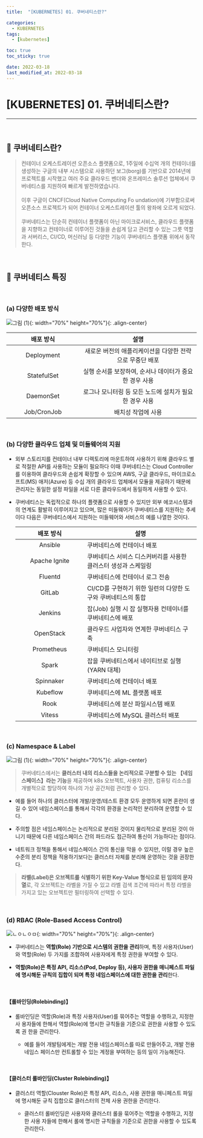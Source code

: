 ```yaml
---
title:  "[KUBERNETES] 01. 쿠버네티스란?" 

categories:
  - KUBERNETES
tags:
  - [kubernetes]

toc: true
toc_sticky: true

date: 2022-03-18
last_modified_at: 2022-03-18
---
```

# [KUBERNETES] 01. 쿠버네티스란?
---

<style>
table {
    font-size: 12pt;
}
table th:first-of-type {
    width: 5%;
}
table th:nth-of-type(2) {
    width: 15%;
}
table th:nth-of-type(3) {
    width: 50%;
}
table th:nth-of-type(4) {
    width: 30%;
}
</style>

<br>

## 🔔 쿠버네티스란?

> 컨테이너 오케스트레이션 오픈소스 플랫폼으로, 1주일에 수십억 개의 컨테이너를 생성하는 구글의 내부 시스템으로 사용하던 보그(borg)를 기반으로 2014년에 프로젝트를 시작했고 여러 주요 클라우드 벤더와 온프레미스 솔루션 업체에서 쿠버네티스를 지원하여 빠르게 발전하였습니다. <br><br>
이후 구글이 CNCF(Cloud Native Computing Fo undation)에 기부함으로써 오픈소스 프로젝트가 되어 컨테이너 오케스트레이션 툴의 왕좌에 오르게 되었다.<br><br>
쿠버네티스는 단순히 컨테이너 플랫폼이 아닌 마이크로서비스, 클라우드 플랫폼을 지향하고 컨테이너로 이루어진 것들을 손쉽게 담고 관리할 수 있는 그릇 역할과 서버리스, CI/CD, 머신러닝 등 다양한 기능이 쿠버네티스 플랫폼 위에서 동작한다.

<br>

## 🔔 쿠버네티스 특징

<br>

### (a) 다양한 배포 방식

![그림 (1)](https://user-images.githubusercontent.com/42735894/224533970-2a06b4c3-4f19-45f9-9e35-52fc7abf6d28.png){: width="70%" height="70%"}{: .align-center}

|배포 방식|설명|
|:---:|:---:|
|Deployment|새로운 버전의 애플리케이션을 다양한 전략으로 무중단 배포|
|StatefulSet|실행 순서를 보장하여, 순서나 데이터가 중요한 경우 사용|
|DaemonSet|로그나 모니터링 등 모든 노드에 설치가 필요한 경우 사용|
|Job/CronJob|배치성 작업에 사용|

<br>

### (b) 다양한 클라우드 업체 및 미들웨어의 지원 

- 외부 스토리지를 컨테이너 내부 디렉토리에 마운트하여 사용하기 위해 클라우드 별로 적절한 API를 사용하는 모듈이 필요하다 이때 쿠버네티스는 Cloud Controller를 이용하여 클라우드와 손쉽게 확장할 수 있으며 AWS, 구글 클라우드, 마이크로소프트(MS) 애저(Azure) 등 수십 개의 클라우드 업체에서 모듈을 제공하기 때문에 관리자는 동일한 설정 파일을 서로 다른 클라우드에서 동일하게 사용할 수 있다.

- 쿠버네티스는 독립적으로 하나의 플랫폼으로 사용할 수 있지만 외부 에코시스템과의 연계도 활발히 이루어지고 있으며, 많은 미들웨어가 쿠버네티스를 지원하는 추세이다 다음은 쿠버네티스에서 지원하는 미들웨어와 서비스의 예를 나열한 것이다.

    |배포 방식|설명|
    |:---:|---|
    |Ansible|쿠버네티스에 컨테이너 배포|
    |Apache Ignite|쿠버네티스 서비스 디스커버리를 사용한 클러스터 생성과 스케일링|
    |Fluentd|쿠버네티스에 컨테이너 로그 전송|
    |GitLab|CI/CD를 구현하기 위한 일련의 다양한 도구와 쿠버네티스의 통합|
    |Jenkins|잡(Job) 실행 시 잡 실행자용 컨테이너를 쿠버네티스에 배포|
    |OpenStack|클라우드 사업자와 연계한 쿠버네티스 구축|
    |Prometheus|쿠버네티스 모니터링|
    |Spark|잡을 쿠버네티스에서 네이티브로 실행(YARN 대체)|
    |Spinnaker|쿠버네티스에 컨테이너 배포|
    |Kubeflow|쿠버네티스에 ML 플랫폼 배포|
    |Rook|쿠버네티스에 분산 파일시스템 배포|
    |Vitess|쿠버네티스에 MySQL 클러스터 배포|

<br>

### (c) Namespace & Label

![그림 (1)](https://user-images.githubusercontent.com/42735894/224538498-01dedc89-ccaf-4ce4-86f1-85ac6d06bcbc.png){: width="70%" height="70%"}{: .align-center}

> 쿠버네티스에서는 **클러스터 내의 리소스들을 논리적으로 구분할 수 있는 【네임스페이스】라는 기능**을 제공하며 k8s 오브젝트, 사용자 권한, 컴퓨팅 리소스를 개별적으로 할당하여 하나의 가상 공간처럼 관리할 수 있다.

- 예를 들어 하나의 클러스터에 개발/운영/테스트 환경 모두 운영하게 되면 혼란이 생길 수 있어 네임스페이스를 통해서 각각의 환경을 논리적인 분리하여 운영할 수 있다.

- 주의할 점은 네임스페이스는 논리적으로 분리된 것이지 물리적으로 분리된 것이 아니기 때문에 다른 네임스페이스 간의 파드라도 접근하여 통신이 가능하다는 점이다.

- 네트워크 정책을 통해서 네임스페이스 간의 통신을 막을 수 있지만, 이럴 경우 높은 수준의 분리 정책을 적용하기보다는 클러스터 자체를 분리해 운영하는 것을 권장한다.

> **라벨(Label)은 오브젝트를 식별하기 위한 Key-Value 형식으로 된 임의의 문자열**로, 각 오브젝트는 라벨을 가질 수 있고 라벨 검색 조건에 따라서 특정 라벨을 가지고 있는 오브젝트만 필터링하여 선택할 수 있다.

<br>

### (d) RBAC (Role-Based Access Control)

![ㄴㅇㄴㅇㅁ](https://user-images.githubusercontent.com/42735894/224538665-522963ae-3e54-4601-9714-e98efbdbd744.png){: width="70%" height="70%"}{: .align-center}

- 쿠버네티스는 **역할(Role) 기반으로 시스템의 권한을 관리**하며, 특정 사용자(User)와 역할(Role) 두 가지를 조합하여 사용자에게 특정 권한을 부여할 수 있다.

- **역할(Role)은 특정 API, 리소스(Pod, Deploy 등), 사용자 권한을 매니페스트 파일에 명시해둔 규칙의 집합이 되며 특정 네임스페이스에 대한 권한을 관리**한다.

<br>

#### 【롤바인딩(Rolebinding)】

- 롤바인딩은 역할(Role)과 특정 사용자(User)를 묶어주는 역할을 수행하고, 지정한 사 용자들에 한해서 역할(Role)에 명시한 규칙들을 기준으로 권한을 사용할 수 있도록 권 한을 관리한다.

    - 예를 들어 개발팀에게는 개발 전용 네임스페이스를 따로 만들어주고, 개발 전용 네임스 페이스만 컨트롤할 수 있는 계정을 부여하는 등의 일이 가능해진다.

<br>

#### 【클러스터 롤바인딩(Cluster Rolebinding)】

- 클러스터 역할(Clouster Role)은 특정 API, 리소스, 사용 권한을 매니페스트 파일에 명시해둔 규칙 집합으로 클러스터의 전체 사용 권한을 관리한다.

    - 클러스터 롤바인딩은 사용자와 클러스터 롤을 묶어주는 역할을 수행하고, 지정한 사용 자들에 한해서 롤에 명시한 규칙들을 기준으로 권한을 사용할 수 있도록 관리한다.

<br>